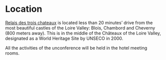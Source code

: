 # Location

<!-- MACRO{snippet|debug=false|ignoreDownloadError=false|verbatim=false|file=src/site/resources/fragments/breadcrum.snippet.html} -->


[Relais des trois chateaux](https://www.relaisdestroischateaux.com/) is located less than 20 minutes’ drive from the most beautiful castles of the Loire Valley: Blois, Chambord and Cheverny (800 meters away). This is in the middle of the Châteaux of the Loire Valley, designated as a World Heritage Site by UNSECO in 2000.

All the activities of the unconference will be held in the hotel meeting rooms.